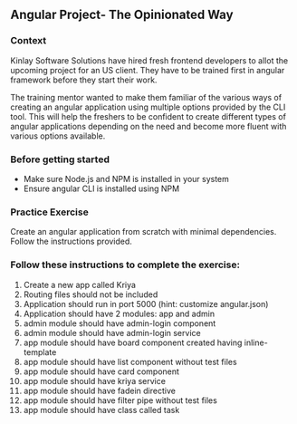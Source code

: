 ## Angular Project- The Opinionated Way
### Context

Kinlay Software Solutions have hired fresh frontend developers to allot the upcoming project for an US client. They have to be trained first in angular framework before they start their work.​

The training mentor wanted to make them familiar of the various ways of creating an angular application using multiple options provided by the CLI tool. This will help the freshers to be confident to create different types of angular applications depending on the need and become more fluent with various options available.​

### Before getting started

- Make sure Node.js and NPM is installed in your system
- Ensure angular CLI is installed using NPM 


### Practice Exercise
 
Create an angular application from scratch with minimal dependencies. Follow the instructions provided.​

### Follow these instructions to complete the exercise:
1. Create a new app called Kriya
2. Routing files should not be included
3. Application should run in port 5000 (hint: customize angular.json)
4. Application should have 2 modules: app and admin
5. admin module should have admin-login component
6. admin module should have admin-login service
7. app module should have board component created having inline-template
8. app module should have list component without test files
9. app module should have card component
10. app module should have kriya service
11. app module should have fadein directive
12. app module should have filter pipe without test files
13. app module should have class called task






